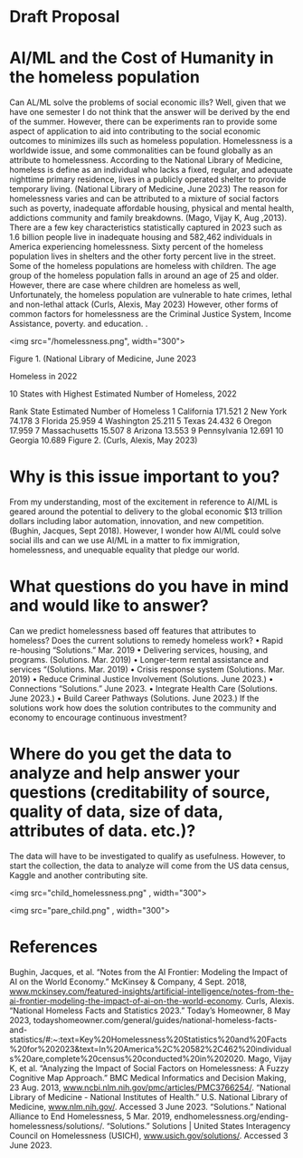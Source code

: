 # Draft Proposal
# AI/ML and the Cost of Humanity in the homeless population

  Can AL/ML solve the problems of social economic ills? Well, given that we have one semester I do not think that the answer will be derived by the end of the summer. However, there can be experiments ran to provide some aspect of application to aid into contributing to the social economic outcomes to minimizes ills such as homeless population. Homelessness is a worldwide issue, and some commonalities can be found globally as an attribute to homelessness. According to the National Library of Medicine, homeless is define as an individual who lacks a fixed, regular, and adequate nighttime primary residence, lives in a publicly operated shelter to provide temporary living. (National Library of Medicine, June 2023) 
  The reason for homelessness varies and can be attributed to a mixture of social factors such as poverty, inadequate affordable housing, physical and mental health, addictions community and family breakdowns. (Mago, Vijay K, Aug ,2013). There are a few key characteristics statistically captured in 2023 such as 1.6 billion people live in inadequate housing and 582,462 individuals in America experiencing homelessness. Sixty percent of the homeless population lives in shelters and the other forty percent live in the street.  Some of the homeless populations are homeless with children. The age group of the homeless population falls in around an age of 25 and older. However, there are case where children are homeless as well, Unfortunately, the homeless population are vulnerable to hate crimes, lethal and non-lethal attack (Curls, Alexis, May 2023) However, other forms of common factors for homelessness are the Criminal Justice System, Income Assistance, poverty. and education. 
.


  
  <img src="/homelessness.png", width="300">

Figure 1. (National Library of Medicine, June 2023

Homeless in 2022

10 States with Highest Estimated Number of Homeless, 2022

Rank	State	Estimated Number of Homeless
1	California	171.521
2	New York	74.178
3	Florida	25.959
4	Washington	25.211
5	Texas	24.432
6	Oregon	17.959
7	Massachusetts	15.507
8	Arizona	13.553
9	Pennsylvania	12.691
10	Georgia	10.689
Figure 2. (Curls, Alexis, May 2023)






# Why is this issue important to you?
From my understanding, most of the excitement in reference to AI/ML is geared around the potential to delivery to the global economic $13 trillion dollars including labor automation, innovation, and new competition. (Bughin, Jacques, Sept 2018). However, I wonder how AI/ML could solve social ills and can we use AI/ML in a matter to fix immigration, homelessness, and unequable equality that pledge our world. 
# What questions do you have in mind and would like to answer?
Can we predict homelessness based off features that attributes to homeless?
Does the current solutions to remedy homeless work?
•	Rapid re-housing “Solutions.” Mar. 2019
•	Delivering services, housing, and programs. (Solutions. Mar. 2019)
•	Longer-term rental assistance and services “(Solutions. Mar. 2019)
•	Crisis response system (Solutions. Mar. 2019)
•	Reduce Criminal Justice Involvement (Solutions. June 2023.)
•	Connections “Solutions.” June 2023. 
•	Integrate Health Care (Solutions. June 2023.)
•	Build Career Pathways (Solutions. June 2023.)
If the solutions work how does the solution contributes to the community and economy to encourage continuous investment?
# Where do you get the data to analyze and help answer your questions (creditability of source, quality of data, size of data, attributes of data. etc.)?
The data will have to be investigated to qualify as usefulness. However, to start the collection, the data to analyze will come from the US data census, Kaggle and another contributing site.


 <img src="child_homelessness.png" , width="300">
	 
	 
	 
<img src="pare_child.png" , width="300">


# References
Bughin, Jacques, et al. “Notes from the AI Frontier: Modeling the Impact of AI on the World Economy.” McKinsey & Company, 4 Sept. 2018, www.mckinsey.com/featured-insights/artificial-intelligence/notes-from-the-ai-frontier-modeling-the-impact-of-ai-on-the-world-economy. 
Curls, Alexis. “National Homeless Facts and Statistics 2023.” Today’s Homeowner, 8 May 2023, todayshomeowner.com/general/guides/national-homeless-facts-and-statistics/#:~:text=Key%20Homelessness%20Statistics%20and%20Facts%20for%202023&text=In%20America%2C%20582%2C462%20individuals%20are,complete%20census%20conducted%20in%202020. 
Mago, Vijay K, et al. “Analyzing the Impact of Social Factors on Homelessness: A Fuzzy Cognitive Map Approach.” BMC Medical Informatics and Decision Making, 23 Aug. 2013, www.ncbi.nlm.nih.gov/pmc/articles/PMC3766254/. 
“National Library of Medicine - National Institutes of Health.” U.S. National Library of Medicine, www.nlm.nih.gov/. Accessed 3 June 2023. 
“Solutions.” National Alliance to End Homelessness, 5 Mar. 2019, endhomelessness.org/ending-homelessness/solutions/. 
“Solutions.” Solutions | United States Interagency Council on Homelessness (USICH), www.usich.gov/solutions/. Accessed 3 June 2023. 

